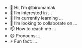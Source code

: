 - 👋 Hi, I’m @birumamak
- 👀 I’m interested in ...
- 🌱 I’m currently learning ...
- 💞️ I’m looking to collaborate on ...
- 📫 How to reach me ...
- 😄 Pronouns: ...
- ⚡ Fun fact: ...

<!---
birumamak/birumamak is a ✨ special ✨ repository because its `README.md` (this file) appears on your GitHub profile.
You can click the Preview link to take a look at your changes.
--->
